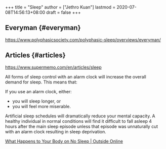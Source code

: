 +++
title = "Sleep"
author = ["Jethro Kuan"]
lastmod = 2020-07-08T14:56:13+08:00
draft = false
+++

## Everyman {#everyman}

<https://www.polyphasicsociety.com/polyphasic-sleep/overviews/everyman/>

## Articles {#articles}

<https://www.supermemo.com/en/articles/sleep>

All forms of sleep control with an alarm clock will increase the overall demand for sleep. This means that:

If you use an alarm clock, either:

- you will sleep longer, or
- you will feel more miserable.

Artificial sleep schedules will dramatically reduce your mental capacity. A healthy individual in normal conditions will find it difficult to fall asleep 4 hours after the main sleep episode unless that episode was unnaturally cut with an alarm clock resulting in sleep deprivation.

[What Happens to Your Body on No Sleep | Outside Online](https://www.outsideonline.com/2292806/your-body-no-sleep)
